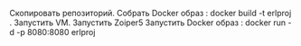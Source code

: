 Скопировать репозиторий.
Собрать Docker образ : docker build -t erlproj .
Запустить VM.
Запустить Zoiper5
Запустить Docker образ : docker run -d -p 8080:8080 erlproj
